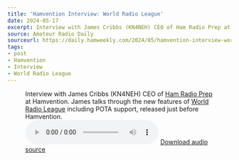 ```yaml
---
title: 'Hamvention Interview: World Radio League'
date: 2024-05-17
excerpt: Interview with James Cribbs (KN4NEH) CEO of Ham Radio Prep at Hamvention.
source: Amateur Radio Daily
sourceurl: https://daily.hamweekly.com/2024/05/hamvention-interview-world-radio-league/
tags:
- post
- Hamvention
- Interview
- World Radio League
---
```

<figure>
  <figcaption>Interview with James Cribbs (KN4NEH) CEO of <a href="https://hamradioprep.com/">Ham Radio Prep</a> at Hamvention. James talks through the new features of <a href="https://worldradioleague.com/">World Radio League</a> including POTA support, released just before Hamvention.</figcaption>
  <audio controls src="https://assets.midnightcheese.com/amateur-radio-daily/audio-interview/World-Radio-League-240517_0934.mp3"></audio>
  <span><a href="https://assets.midnightcheese.com/amateur-radio-daily/audio-interview/World-Radio-League-240517_0934.mp3"> Download audio source</a></span>
</figure>